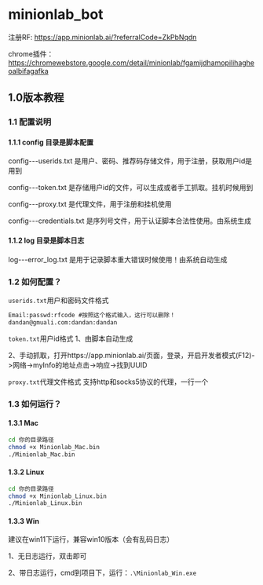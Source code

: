 # minionlab_bot
注册RF: https://app.minionlab.ai/?referralCode=ZkPbNqdn

chrome插件：https://chromewebstore.google.com/detail/minionlab/fgamijdhamopilihagheoalbifagafka

## 1.0版本教程

### 1.1 配置说明
#### 1.1.1 config 目录是脚本配置

config---userids.txt 是用户、密码、推荐码存储文件，用于注册，获取用户id是用到

config---token.txt 是存储用户id的文件，可以生成或者手工抓取。挂机时候用到

config---proxy.txt 是代理文件，用于注册和挂机使用

config---credentials.txt 是序列号文件，用于认证脚本合法性使用。由系统生成


#### 1.1.2 log 目录是脚本日志

log---error_log.txt 是用于记录脚本重大错误时候使用！由系统自动生成

### 1.2 如何配置？

``userids.txt``用户和密码文件格式
```txt
Email:passwd:rfcode #按照这个格式输入，这行可以删除！
dandan@gmuali.com:dandan:dandan
```

``token.txt``用户id格式
1、由脚本自动生成

2、手动抓取，打开https://app.minionlab.ai/页面，登录，开启开发者模式(F12)->网络->myInfo的地址点击->响应->找到UUID

``proxy.txt``代理文件格式
支持http和socks5协议的代理，一行一个

### 1.3 如何运行？
#### 1.3.1 Mac
```bash
cd 你的目录路径
chmod +x Minionlab_Mac.bin
./Minionlab_Mac.bin
```
#### 1.3.2 Linux
```bash
cd 你的目录路径
chmod +x Minionlab_Linux.bin
./Minionlab_Linux.bin
```
#### 1.3.3 Win
建议在win11下运行，兼容win10版本（会有乱码日志）

1、无日志运行，双击即可

2、带日志运行，cmd到项目下，运行：``.\Minionlab_Win.exe``





